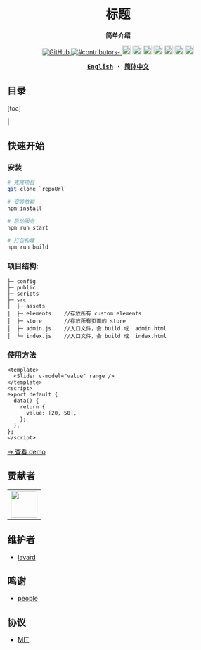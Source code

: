 <h1 align="center">标题</h1>
<p align="center"><b>简单介绍</b></p>

<p align="center">

  <a href="https://github.com/misitebao/yakia/blob/main/LICENSE">
    <img alt="GitHub" src="https://img.shields.io/github/license/misitebao/yakia"/>
  </a>
  <a href="https://github.com/misitebao/yakia/blob/main/LICENSE">
    <img alt="#contributors-" src="https://img.shields.io/badge/all_contributors-2-orange.svg?style=flat-square"/>
  </a>
  <img height="20" src="https://img.shields.io/badge/vuejs-%2335495e.svg?style=for-the-badge&logo=vuedotjs&logoColor=%234FC08D" alt="VueJs" />
  <img height="20" src="https://img.shields.io/badge/vite-%23646CFF.svg?style=for-the-badge&logo=vite&logoColor=white" alt="Vite" />
  <img height="20" src="https://img.shields.io/badge/tailwindcss-%2338B2AC.svg?style=for-the-badge&logo=tailwind-css&logoColor=white" alt="TailwindCSS" />
  <img height="20" src="https://img.shields.io/badge/typescript-%23007ACC.svg?style=for-the-badge&logo=typescript&logoColor=white" alt="TypeScript" />
  <img height="20" src="https://img.shields.io/badge/spring-%236DB33F.svg?style=for-the-badge&logo=spring&logoColor=white" alt="Spring" />
  <img height="20" src="https://img.shields.io/badge/nestjs-%23E0234E.svg?style=for-the-badge&logo=nestjs&logoColor=white" alt="NestJS" />
  <img height="20" src="https://img.shields.io/badge/github-%23121011.svg?style=for-the-badge&logo=github&logoColor=white" alt="GitHub" />
  <br/>

</p>

<div align="center">
<strong>
<samp>

[English](README_en.md) · [简体中文](README.md)

</samp>
</strong>
</div>

## 目录

[toc]

|

## 快速开始

### 安装

```bash
# 克隆项目
git clone `repoUrl`

# 安装依赖
npm install

# 启动服务
npm run start

# 打包构建
npm run build
```

### 项目结构:

```
├─ config
├─ public
├─ scripts
├─ src
│  ├─ assets
│  ├─ elements    //存放所有 custom elements
│  ├─ store       //存放所有页面的 store
│  ├─ admin.js    //入口文件，会 build 成  admin.html
│  └─ index.js    //入口文件，会 build 成  index.html
```

### 使用方法

```vue
<template>
  <Slider v-model="value" range />
</template>
<script>
export default {
  data() {
    return {
      value: [20, 50],
    };
  },
};
</script>
```

[→ 查看 demo](www.google.com)

## 贡献者

<table>
    <tbody>
        <tr>
            <td>
                <a target="_blank" href="https://github.com/kwobi "><img width="60px" src="https://avatars.githubusercontent.com/u/116106043?v=4"></a>
            </td>
        </tr>
    </tbody>
</table>

## 维护者

- [lavard](https://github.com/lalalavard)

## 鸣谢

- [people](www.google.com)

## 协议

- [MIT](https://opensource.org/licenses/MIT)

